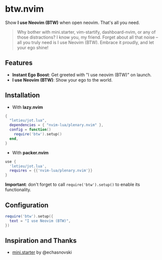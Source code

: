# btw.nvim

Show **I use Neovim (BTW)** when open neovim. That's all you need.

> Why bother with mini.starter, vim-startify, dashboard-nvim, or any of those distractions? I know you, my friend. Forget about all that noise – all you truly need is I use Neovim (BTW). Embrace it proudly, and let your ego shine!

## Features
- **Instant Ego Boost**: Get greeted with "I use neovim (BTW)" on launch.
- **I use Neovim (BTW)**: Show your ego to the world.

## Installation

* With **lazy.nvim**
```lua
{
  "letieu/jot.lua",
  dependencies = { "nvim-lua/plenary.nvim" },
  config = function()
    require('btw').setup()
  end,
}
```
* With **packer.nvim**
```lua
use {
  'letieu/jot.lua',
  requires = {{'nvim-lua/plenary.nvim'}}
}
```

**Important**: don't forget to call `require('btw').setup()` to enable its functionality.

## Configuration

```lua
require('btw').setup({
  text = "I use Neovim (BTW)",
})
```

## Inspiration and Thanks
- [mini.starter](https://github.com/echasnovski/mini.starter) by @echasnovski
